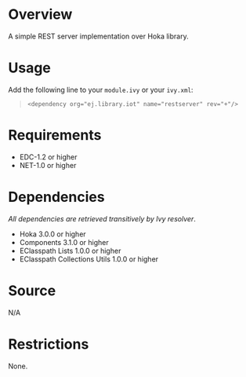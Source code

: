 # Overview
A simple REST server implementation over Hoka library.

# Usage
Add the following line to your `module.ivy` or your `ivy.xml`:
> `<dependency org="ej.library.iot" name="restserver" rev="+"/>`

# Requirements
  - EDC-1.2 or higher
  - NET-1.0 or higher

# Dependencies
_All dependencies are retrieved transitively by Ivy resolver_.
  - Hoka 3.0.0 or higher
  - Components 3.1.0 or higher
  - EClasspath Lists 1.0.0 or higher
  - EClasspath Collections Utils 1.0.0 or higher

# Source
N/A

# Restrictions
None.

<!--
	Markdown
	Copyright 2014-2018 IS2T. All rights reserved.
	IS2T PROPRIETARY/CONFIDENTIAL. Use is subject to license terms.
-->